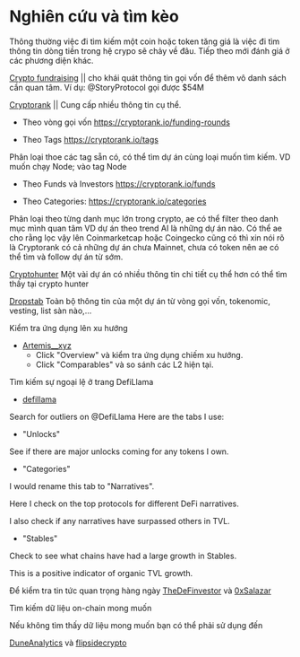 # Nghiên cứu và tìm kèo

Thông thường việc đi tìm kiếm một coin hoặc token tăng giá là việc đi tìm thông tin dòng tiền trong hệ crypo sẽ chảy về đâu. Tiếp theo mới đánh giá ở các phương diện khác.


[Crypto fundraising](https://crypto-fundraising.info/) || cho khái quát thông tin gọi vốn để thêm vô danh sách cần quan tâm. Ví dụ: @StoryProtocol gọi được $54M

[Cryptorank](https://cryptorank.io) || Cung cấp nhiều thông tin cụ thể. 

- Theo vòng gọi vốn https://cryptorank.io/funding-rounds

- Theo Tags https://cryptorank.io/tags

Phân loại thoe các tag sẵn có, có thể tìm dự án cùng loại muốn tìm kiếm. VD muốn chạy Node; vào tag Node

- Theo Funds và Investors https://cryptorank.io/funds

- Theo Categories: https://cryptorank.io/categories

Phân loại theo từng danh mục lớn trong crypto, ae có thể filter theo danh mục mình quan tâm VD dự án theo trend AI là những dự án nào.
Có thể ae cho rằng lọc vậy lên Coinmarketcap hoặc Coingecko cũng có thì xin nói rõ là Cryptorank có cả những dự án chưa Mainnet, chưa có token nên ae có thể tìm và follow dự án từ sớm. 

[Cryptohunter](https://www.cypherhunter.com/en/discover/) Một vài dự án có nhiều thông tin chi tiết cụ thể hơn có thể tìm thấy tại crypto hunter

[Dropstab](https://dropstab.com/) Toàn bộ thông tin của một dự án từ vòng gọi vốn, tokenomic, vesting, list sàn nào,... 


Kiểm tra ứng dụng lên xu hướng

- [Artemis__xyz](https://app.artemis.xyz/chains)
	- Click "Overview" và kiểm tra ứng dụng chiếm xu hướng.
	- Click "Comparables" và so sánh các L2 hiện tại.

Tìm kiếm sự ngoại lệ ở trang DefiLlama

- [defillama](https://defillama.com/)

Search for outliers on @DefiLlama Here are the tabs I use:

- "Unlocks"

See if there are major unlocks coming for any tokens I own.

- "Categories"

I would rename this tab to "Narratives". 

Here I check on the top protocols for different DeFi narratives.

I also check if any narratives have surpassed others in TVL.

- "Stables"

Check to see what chains have had a large growth in Stables.

This is a positive indicator of organic TVL growth.

Để kiểm tra tin tức quan trọng hàng ngày
[TheDeFinvestor](https://twitter.com/TheDeFinvestor) và [0xSalazar](https://twitter.com/0xSalazar)

Tìm kiếm dữ liệu on-chain mong muốn

Nếu không tìm thấy dữ liệu mong muốn bạn có thể phải sử dụng đến 

[DuneAnalytics](https://twitter.com/DuneAnalytics) và [flipsidecrypto](https://twitter.com/flipsidecrypto)